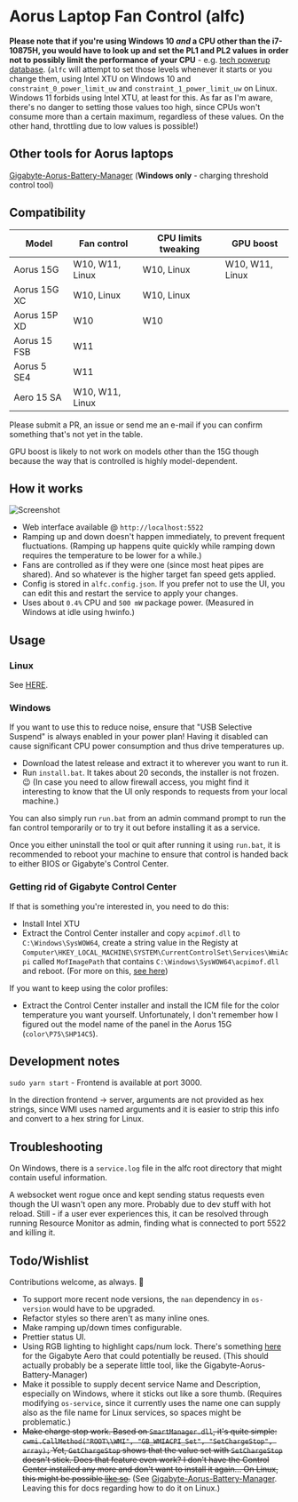 # Aorus Laptop Fan Control (alfc)

**Please note that if you're using Windows 10 *and* a CPU other than the i7-10875H, you would have to look up and set the PL1 and PL2 values in order not to possibly limit the performance of your CPU** - e.g. [tech powerup database](https://www.techpowerup.com/cpu-specs/core-i7-10875h.c2277). (`alfc` will attempt to set those levels whenever it starts or you change them, using Intel XTU on Windows 10 and `constraint_0_power_limit_uw` and `constraint_1_power_limit_uw` on Linux. Windows 11 forbids using Intel XTU, at least for this. As far as I'm aware, there's no danger to setting those values too high, since CPUs won't consume more than a certain maximum, regardless of these values. On the other hand, throttling due to low values is possible!)

## Other tools for Aorus laptops

[Gigabyte-Aorus-Battery-Manager](https://github.com/lxmoonlily/Gigabyte-Aorus-Battery-Manager) (**Windows only** - charging threshold control tool)

## Compatibility

| Model        | Fan control      | CPU limits tweaking | GPU boost        |
|--------------|------------------|---------------------|------------------|
| Aorus 15G    | W10, W11, Linux  | W10, Linux          | W10, W11, Linux  |
| Aorus 15G XC | W10, Linux       | W10, Linux          |                  |
| Aorus 15P XD | W10              | W10                 |                  |
| Aorus 15 FSB | W11              |                     |                  |
| Aorus 5 SE4  | W11              |                     |                  |
| Aero 15 SA   | W10, W11, Linux  |                     |                  |


Please submit a PR, an issue or send me an e-mail if you can confirm something that's not yet in the table.

GPU boost is likely to not work on models other than the 15G though because the way that is controlled is highly model-dependent.

## How it works

![Screenshot](/assets/screenshot.png?raw=true)

- Web interface available @ `http://localhost:5522`
- Ramping up and down doesn't happen immediately, to prevent frequent fluctuations.
(Ramping up happens quite quickly while ramping down requires the temperature to
be lower for a while.)
- Fans are controlled as if they were one (since most heat pipes are shared). And so
whatever is the higher target fan speed gets applied.
- Config is stored in `alfc.config.json`. If you prefer not to use the UI, you can
edit this and restart the service to apply your changes.
- Uses about `0.4%` CPU and `500 mW` package power. (Measured in Windows at idle
using hwinfo.)

## Usage

### Linux

See [HERE](./LINUX.md).

### Windows

If you want to use this to reduce noise, ensure that "USB Selective Suspend"
is always enabled in your power plan! Having it disabled can cause significant CPU
power consumption and thus drive temperatures up.

- Download the latest release and extract it to wherever you want to run it.
- Run `install.bat`. It takes about 20 seconds, the installer is not frozen. 😉
(In case you need to allow firewall access, you might find it interesting to know that
the UI only responds to requests from your local machine.)

You can also simply run `run.bat` from an admin command prompt to run the fan
control temporarily or to try it out before installing it as a service.

Once you either uninstall the tool or quit after running it using `run.bat`, it
is recommended to reboot your machine to ensure that control is handed back to
either BIOS or Gigabyte's Control Center.

### Getting rid of Gigabyte Control Center

If that is something you're interested in, you need to do this:

- Install Intel XTU
- Extract the Control Center installer and copy `acpimof.dll` to `C:\Windows\SysWOW64`,
create a string value in the Registy at
`Computer\HKEY_LOCAL_MACHINE\SYSTEM\CurrentControlSet\Services\WmiAcpi` called `MofImagePath`
that contains `C:\Windows\SysWOW64\acpimof.dll` and reboot. (For more on this, [see here](https://docs.microsoft.com/en-us/samples/microsoft/windows-driver-samples/wmi-acpi-sample/))

If you want to keep using the color profiles:

- Extract the Control Center installer and install the ICM file for the color temperature you
want yourself. Unfortunately, I don't remember how I figured out the model name of the panel in the Aorus 15G (`color\P75\SHP14C5`).

## Development notes

`sudo yarn start` - Frontend is available at port 3000.

In the direction frontend -> server, arguments are not provided as hex strings, since
WMI uses named arguments and it is easier to strip this info and convert to a
hex string for Linux.

## Troubleshooting

On Windows, there is a `service.log` file in the alfc root directory that might contain useful information.

A websocket went rogue once and kept sending status requests even though the UI wasn't open
any more. Probably due to dev stuff with hot reload. Still - if a user ever experiences this,
it can be resolved through running Resource Monitor as admin, finding what is connected
to port 5522 and killing it.

## Todo/Wishlist

Contributions welcome, as always. 🙂

- To support more recent node versions, the `nan` dependency in `os-version` would have to be upgraded.
- Refactor styles so there aren't as many inline ones.
- Make ramping up/down times configurable.
- Prettier status UI.
- Using RGB lighting to highlight caps/num lock. There's something [here](https://gitlab.com/wtwrp/aeroctl/-/tree/master/Samples/AeroCtl.Rgb.LockKeys) for the Gigabyte Aero that could potentially be reused. (This should actually probably be a seperate little tool, like the Gigabyte-Aorus-Battery-Manager)
- Make it possible to supply decent service Name and Description, especially on Windows, where it
sticks out like a sore thumb. (Requires modifying `os-service`, since it currently uses the name one
can supply also as the file name for Linux services, so spaces might be problematic.)
- ~~Make charge stop work. Based on `SmartManager.dll`, it's quite simple:
`cwmi.CallMethod("ROOT\\WMI", "GB_WMIACPI_Set", "SetChargeStop", array);`
Yet, `GetChargeStop` shows that the value set with `SetChargeStop` doesn't stick.
Does that feature even work? I don't have the Control Center installed any more and don't
want to install it again...
On Linux, this might be possible [like so](https://askubuntu.com/a/1211506).~~ (See [Gigabyte-Aorus-Battery-Manager](https://github.com/lxmoonlily/Gigabyte-Aorus-Battery-Manager). Leaving this for docs regarding how to do it on Linux.)
